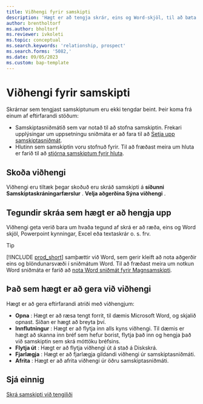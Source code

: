 ```yaml
---
title: Viðhengi fyrir samskipti
description: 'Hægt er að tengja skrár, eins og Word-skjöl, til að bæta upplýsingum um samskipti.'
author: brentholtorf
ms.author: bholtorf
ms.reviewer: ivkoleti
ms.topic: conceptual
ms.search.keywords: 'relationship, prospect'
ms.search.forms: '5082,'
ms.date: 09/05/2023
ms.custom: bap-template
---
```

# Viðhengi fyrir samskipti

Skrárnar sem tengjast samskiptunum eru ekki tengdar beint. Þeir koma frá einum af eftirfarandi stöðum:

* Samskiptasniðmátið sem var notað til að stofna samskiptin. Frekari upplýsingar um uppsetningu sniðmáta er að fara til að  [Setja upp samskiptasniðmát](marketing-interactions.md#set-up-interaction-templates).
* Hlutinn sem samskiptin voru stofnuð fyrir. Til að fræðast meira um hluta er farið til að  [stjórna samskiptum fyrir hluta](marketing-interaction-segments.md).

## Skoða viðhengi

Viðhengi eru tiltæk þegar skoðuð eru skráð samskipti á  **síðunni Samskiptaskráningarfærslur** .  **Velja aðgerðina Sýna viðhengi** .

## Tegundir skráa sem hægt er að hengja upp

Viðhengi geta verið bara um hvaða tegund af skrá er að ræða, eins og Word skjöl, Powerpoint kynningar, Excel eða textaskrár o. s. frv.

> [!TIP]
> [!INCLUDE [prod_short](includes/prod_short.md)] samþættir við Word, sem gerir kleift að nota aðgerðir eins og blöndunarsvæði í sniðmátum Word. Til að fræðast meira um notkun Word sniðmáta er farið að  [nota Word sniðmát fyrir Magnsamskipti](ui-mail-merge.md).

## Það sem hægt er að gera við viðhengi

Hægt er að gera eftirfarandi atriði með viðhengjum:

* **Opna** : Hægt er að ræsa tengt forrit, til dæmis  Microsoft Word, og skjalið opnast. Síðan er hægt að breyta því.
* **Innflutningur** : Hægt er að flytja inn alls kyns viðhengi. Til dæmis er hægt að skanna inn bréf sem hefur borist, flytja það inn og hengja það við samskiptin sem skrá móttöku bréfsins.
* **Flytja út** : Hægt er að flytja viðhengi út á stað á Diskskrá.
* **Fjarlægja** : Hægt er að fjarlægja gildandi viðhengi úr samskiptasniðmáti.
* **Afrita** : Hægt er að afrita viðhengi úr öðru samskiptasniðmáti.

## Sjá einnig

[Skrá samskipti við tengiliði](marketing-interactions.md)  
